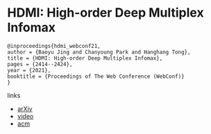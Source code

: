 # HDMI: High-order Deep Multiplex Infomax

```
@inproceedings{hdmi_webconf21,
author = {Baoyu Jing and Chanyoung Park and Hanghang Tong},
title = {HDMI: High-order Deep Multiplex Infomax},
pages = {2414--2424},
year = {2021},
booktitle = {Proceedings of The Web Conference (WebConf)}
}
```

links
- [arXiv](https://arxiv.org/abs/2102.07810)
- [video](https://www.youtube.com/watch?v=2iW6uFlttJU)
- [acm](https://dl.acm.org/doi/10.1145/3442381.3449971)